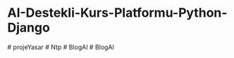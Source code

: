 # AI-Destekli-Kurs-Platformu-Python-Django
#   p r o j e Y a s a r  
 #   N t p  
 #   B l o g A I  
 #   B l o g A I  
 